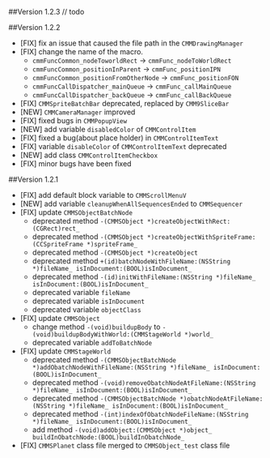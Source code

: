 ##Version 1.2.3
// todo

##Version 1.2.2
* [FIX] fix an issue that caused the file path in the `CMMDrawingManager`
* [FIX] change the name of the macro.
	* `cmmFuncCommon_nodeToworldRect` -> `cmmFunc_nodeToWorldRect`
	* `cmmFuncCommon_positionInParent` -> `cmmFunc_positionIPN`
	* `cmmFuncCommon_positionFromOtherNode` -> `cmmFunc_positionFON`
	* `cmmFuncCallDispatcher_mainQueue` -> `cmmFunc_callMainQueue`
	* `cmmFuncCallDispatcher_backQueue` -> `cmmFunc_callBackQueue`
* [FIX] `CMMSpriteBatchBar` deprecated, replaced by `CMM9SliceBar`
* [NEW] `CMMCameraManager` improved
* [FIX] fixed bugs in `CMMPopupView`
* [NEW] add variable `disabledColor` of `CMMControlItem`
* [FIX] fixed a bug(about place holder) in `CMMControlItemText`
* [FIX] variable `disableColor` of `CMMControlItemText` deprecated
* [NEW] add class `CMMControlItemCheckbox`
* [FIX] minor bugs have been fixed

##Version 1.2.1
* [FIX] add default block variable to `CMMScrollMenuV`
* [NEW] add variable `cleanupWhenAllSequencesEnded` to `CMMSequencer`
* [FIX] update `CMMSObjectBatchNode`
	* deprecated method `-(CMMSObject *)createObjectWithRect:(CGRect)rect_`
	* deprecated method `-(CMMSObject *)createObjectWithSpriteFrame:(CCSpriteFrame *)spriteFrame_`
	* deprecated method `-(CMMSObject *)createObject`
	* deprecated method `+(id)batchNodeWithFileName:(NSString *)fileName_ isInDocument:(BOOL)isInDocument_`
	* deprecated method `-(id)initWithFileName:(NSString *)fileName_ isInDocument:(BOOL)isInDocument_`
	* deprecated variable `fileName`
	* deprecated variable `isInDocument`
	* deprecated variable `objectClass`
* [FIX] update `CMMSObject`
	* change method `-(void)buildupBody` to `-(void)buildupBodyWithWorld:(CMMStageWorld *)world_`
	* deprecated variable `addToBatchNode`
* [FIX] update `CMMStageWorld`
	* deprecated method `-(CMMSObjectBatchNode *)addObatchNodeWithFileName:(NSString *)fileName_ isInDocument:(BOOL)isInDocument_`
	* deprecated method `-(void)removeObatchNodeAtFileName:(NSString *)fileName_ isInDocument:(BOOL)isInDocument_`
	* deprecated method `-(CMMSObjectBatchNode *)obatchNodeAtFileName:(NSString *)fileName_ isInDocument:(BOOL)isInDocument_`
	* deprecated method `-(int)indexOfObatchNodeFileName:(NSString *)fileName_ isInDocument:(BOOL)isInDocument_`
	* add method `-(void)addObject:(CMMSObject *)object_ buildInObatchNode:(BOOL)buildInObatchNode_`
* [FIX] `CMMSPlanet` class file merged to `CMMSObject_test` class file